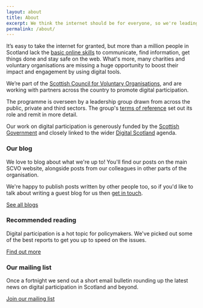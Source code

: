 ```yaml
---
layout: about
title: About
excerpt: We think the internet should be for everyone, so we're leading an ambitious programme to promote digital participation and basic online skills.
permalink: /about/
---
```


It’s easy to take the internet for granted, but more than a million people in Scotland lack the [basic online skills](http://www.go-on.co.uk/opportunity/basic-online-skills/) to communicate, find information, get things done and stay safe on the web. What's more, many charities and voluntary organisations are missing a huge opportunity to boost their impact and engagement by using digital tools.

We’re part of the [Scottish Council for Voluntary Organisations](http://www.scvo.org.uk), and are working with partners across the country to promote digital participation.

The programme is overseen by a leadership group drawn from across the public, private and third sectors. The group's [terms of reference](/about/leadership-group/) set out its role and remit in more detail.

Our work on digital participation is generously funded by the [Scottish Government](http://www.scotland.gov.uk) and closely linked to the wider [Digital Scotland](http://www.digitalscotland.org/") agenda.

### Our blog

We love to blog about what we're up to! You'll find our posts on the main SCVO website, alongside posts from our colleagues in other parts of the organisation.

We're happy to publish posts written by other people too, so if you'd like to talk about writing a guest blog for us then [get in touch](/contact/).

<a href="http://www.scvo.org.uk/blog" class="btn btn-primary btn-lg">See all blogs</a>

### Recommended reading

Digital participation is a hot topic for policymakers. We've picked out some of the best reports to get you up to speed on the issues.

<a href="/about/reading/" class="btn btn-primary btn-lg">Find out more</a>

### Our mailing list

Once a fortnight we send out a short email bulletin rounding up the latest news on digital participation in Scotland and beyond.

<a href="/subscribe/" class="btn btn-primary btn-lg">Join our mailing list</a>

